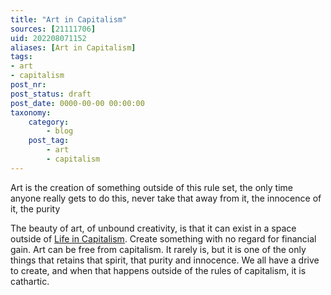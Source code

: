 ```yaml
---
title: "Art in Capitalism"
sources: [21111706]
uid: 202208071152
aliases: [Art in Capitalism]
tags: 
- art
- capitalism
post_nr:
post_status: draft
post_date: 0000-00-00 00:00:00
taxonomy:
    category:
        - blog
    post_tag:
        - art
        - capitalism
---
```


Art is the creation of something outside of this rule set, the only time anyone really gets to do this, never take that away from it, the innocence of it, the purity

The beauty of art, of unbound creativity, is that it can exist in a space outside of [Life in Capitalism](capitalism-and-your-life.md). Create something with no regard for financial gain. Art can be free from capitalism. It rarely is, but it is one of the only things that retains that spirit, that purity and innocence. We all have a drive to create, and when that happens outside of the rules of capitalism, it is cathartic.